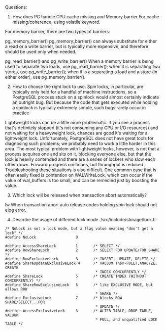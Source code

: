 Questions:

1. How does PG handle CPU cache missing and Memory barrier 
For cache missing/coherence, using volatile keyword.

For memory barrier, there are two types of barriers:

pg_memory_barrier()
pg_memory_barrier() can always substitute for either a read or a write barrier, but is typically more expensive, and
therefore should be used only when needed.

pg_read_barrier() and pg_write_barrier()
When a memory barrier is being used to separate two loads, use pg_read_barrier(); when it is separating two stores, 
use pg_write_barrier(); when it is a separating a load and a store (in either order), use pg_memory_barrier().

2. How to choose the right lock to use.
Spin locks, in particular, are typically only held for a handful of machine instructions, so a PostgreSQL process stuck on a spinlock would almost certainly indicate an outright bug.  But because the code that gets executed while holding a spinlock is typically extremely simple, such bugs rarely occur in practice

Lightweight locks can be a little more problematic.  If you see a process that's definitely stopped (it's not consuming any CPU or I/O resources) and not waiting for a heavyweight lock, chances are good it's waiting for a lightweight lock.  Unfortunately, PostgreSQL does not have great tools for diagnosing such problems; we probably need to work a little harder in this area.  The most typical problem with lightweight locks, however, is not that a process acquires one and sits on it, blocking everyone else, but that the lock is heavily contended and there are a series of lockers who slow each other down.  Forward progress continues, but throughput is reduced.  Troubleshooting these situations is also difficult.  One common case that is often easily fixed is contention on WALWriteLock, which can occur if the value of wal_buffers is too small, and can be remedied just by boosting the value.

3. Which lock will be released when transaction abort automatically?

lw When transaction abort auto release
codes holding spin lock should not elog error.


4. Describe the usage of different lock mode
./src/include/storage/lock.h
```
/* NoLock is not a lock mode, but a flag value meaning "don't get a lock" */
#define NoLock                  0

#define AccessShareLock         1       /* SELECT */
#define RowShareLock            2       /* SELECT FOR UPDATE/FOR SHARE */
#define RowExclusiveLock        3       /* INSERT, UPDATE, DELETE */
#define ShareUpdateExclusiveLock 4      /* VACUUM (non-FULL),ANALYZE, CREATE
                                         * INDEX CONCURRENTLY */
#define ShareLock               5       /* CREATE INDEX (WITHOUT CONCURRENTLY) */
#define ShareRowExclusiveLock   6       /* like EXCLUSIVE MODE, but allows ROW
                                         * SHARE */
#define ExclusiveLock           7       /* blocks ROW SHARE/SELECT...FOR
                                         * UPDATE */
#define AccessExclusiveLock     8       /* ALTER TABLE, DROP TABLE, VACUUM
                                         * FULL, and unqualified LOCK TABLE */
```

